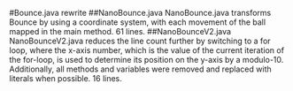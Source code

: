 #Bounce.java rewrite
##NanoBounce.java
NanoBounce.java transforms Bounce by using a coordinate system, with each movement of the ball mapped in the main method.
61 lines.
##NanoBounceV2.java
NanoBounceV2.java reduces the line count further by switching to a for loop, where the x-axis number, which is the value of the current iteration of the for-loop, is used to determine its position on the y-axis by a modulo-10. Additionally, all methods and variables were removed and replaced with literals when possible.
16 lines.
